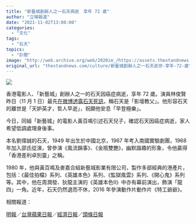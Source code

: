 ```yaml
---
title: "新藝城創辦人之一石天病逝　享年 72 歲"
author: "立場報道"
date: "2021-11-02T13:00:00"
categories:
  - "文化"
tags:
  - "石天"
topics:
  - "訃聞"
image: "http://web.archive.org/web/2020im_/https://assets.thestandnews.com/media/photos/shektin-10_cWAZrSv.png"
original_url: "thestandnews.com/culture/新藝城創辦人之一石天逝世-享年-72-歲"
---
```

![](http://web.archive.org/web/2020im_/https://assets.thestandnews.com/media/photos/shektin-10_cWAZrSv.png)

香港電影人、「新藝城」創辦人之一的石天因癌症病逝，享年 72 歲。演員林俊賢昨日（11 月 1 日）最先[在微博透露石天死訊](http://web.archive.org/web/20211103063713/https://weibo.com/234102318?refer_flag=1005050010_)，稱石天是「影壇教父」。他形容石天的離世是「天妒英才，哲人早逝」，祝願他安息「早登極樂」。

今日，同組「新藝城」的電影人黃百鳴引述石天兒子，確認石天因癌症病逝，家人希望低調處理身後事。

本名劉偉誠的石天，1949 年出生於中國北京，1967 年考入南國實驗劇團，1968 年加入邵氏從演，曾參演《風流韻事》、《金瓶雙艷》，幽默諧趣的形象，令他贏得「香港差利卓別靈」之稱。

1980 年，他與黃百鳴及麥嘉合組新藝城影業有限公司，製作多部經典的港產片，包括：《最佳拍檔》系列、《英雄本色》系列、《監獄風雲》系列、《開心鬼》系列等。其中，他在周潤發、狄龍主演的《英雄本色II》中亦有幕前演出，飾演「龍四」一角。近年，石天仍然退而不休，2016 年參演​動作片動作片《特工爺爺》。

相關報道：

[明報](http://web.archive.org/web/20211103063713/https://ol.mingpao.com/ldy/showbiz/latest/20211102/1635825846555/%E6%96%B0%E8%97%9D%E5%9F%8E%E5%89%B5%E8%BE%A6%E4%BA%BA%E7%9F%B3%E5%A4%A9-9%E6%9C%88%E7%99%8C%E7%97%85%E9%9B%A2%E4%B8%96-%E9%81%BA%E9%A1%98%E4%BD%8E%E8%AA%BF%E8%99%95%E7%90%86%E8%BA%AB%E5%BE%8C%E4%BA%8B)／[台灣蘋果日報](http://web.archive.org/web/20211103063713/https://tw.appledaily.com/entertainment/20211102/7HTVMT7Y5NDX7BAAOFSURTKC6Q/)／[經濟日報](http://web.archive.org/web/20211103063713/https://topick.hket.com/article/3096515/%E3%80%90%E8%8B%B1%E9%9B%84%E6%9C%AC%E8%89%B2%E3%80%9171%E6%AD%B2%E7%9F%B3%E5%A4%A9%E7%AA%81%E8%A2%AB%E6%8C%87%E9%9B%A2%E4%B8%96%E3%80%80%E9%BB%83%E7%99%BE%E9%B3%B4%E8%AD%89%E5%A5%BD%E5%8F%8B%E6%9B%BE%E7%99%8C%E7%97%87%E5%BE%A9%E7%99%BC)／[頭條日報](http://web.archive.org/web/20211103063713/https://hd.stheadline.com/life/ent/realtime/2269849/%E5%8D%B3%E6%99%82-%E5%A8%9B%E6%A8%82-%E7%9F%B3%E5%A4%A9%E4%BB%8A%E5%B9%B49%E6%9C%88%E9%9B%A2%E4%B8%96-%E9%81%BA%E9%A1%98%E4%BD%8E%E8%AA%BF%E8%99%95%E7%90%86%E8%BA%AB%E5%BE%8C%E4%BA%8B)